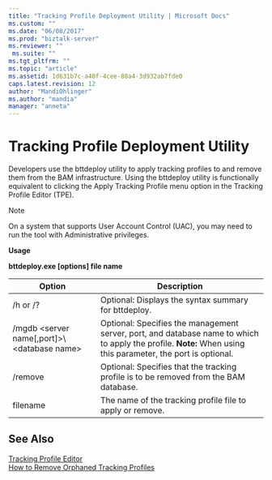 ```yaml
---
title: "Tracking Profile Deployment Utility | Microsoft Docs"
ms.custom: ""
ms.date: "06/08/2017"
ms.prod: "biztalk-server"
ms.reviewer: ""
 ms.suite: ""
ms.tgt_pltfrm: ""
ms.topic: "article"
ms.assetid: 1d631b7c-a40f-4cee-88a4-3d932ab7fde0
caps.latest.revision: 12
author: "MandiOhlinger"
ms.author: "mandia"
manager: "anneta"
---
```

# Tracking Profile Deployment Utility
Developers use the bttdeploy utility to apply tracking profiles to and remove them from the BAM infrastructure. Using the bttdeploy utility is functionally equivalent to clicking the Apply Tracking Profile menu option in the Tracking Profile Editor (TPE).  
  
> [!NOTE]
>  On a system that supports User Account Control (UAC), you may need to run the tool with Administrative privileges.  
  
 **Usage**  
  
 **bttdeploy.exe [options] file name**  
  
|Option|Description|  
|------------|-----------------|  
|/h or /?|Optional: Displays the syntax summary for bttdeploy.|  
|/mgdb \<server name[,port]>\\<database name\>|Optional: Specifies the management server, port, and database name to which to apply the profile. **Note:**  When using this parameter, the port is optional.|  
|/remove|Optional: Specifies that the tracking profile is to be removed from the BAM database.|  
|filename|The name of the tracking profile file to apply or remove.|  
  
## See Also  
 [Tracking Profile Editor](../core/tracking-profile-editor.md)   
 [How to Remove Orphaned Tracking Profiles](../core/how-to-remove-orphaned-tracking-profiles.md)